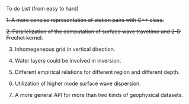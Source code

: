 To do List (from easy to hard)  

~~1. A more concise representation of station pairs with C++ class.~~

~~2. Parallelization of the computation of surface wave travetime and 2-D Frechet kernel.~~

3. Inhomegeneous grid in vertical direction.

4. Water layers could be involved in inversion. 

5. Different empirical relations for different region and different depth. 

6. Utilization of higher mode surface wave dispersion.

7. A more general API for more than two kinds of geophysical datasets.

